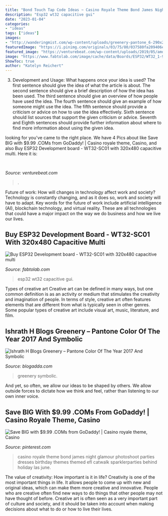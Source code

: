```yaml
---
title: "Bond Touch Tap Code Ideas ~ Casino Royale Theme Bond James Night Glamour Photoshoot Parties Dresses Birthday Themes Themed Efl Catwalk Sparklerparties Behind Holiday Las June"
description: "Esp32 wt32 capacitive gui"
date: "2023-01-04"
categories:
- "ideas"
tags: ["ideas"]
images:
- "http://wanderingmist.com/wp-content/uploads/greenery-pantone_6-290x200.jpg"
featuredImage: "https://i.pinimg.com/originals/03/75/80/037580fa209406ee3ba4065de5406095.jpg"
featured_image: "https://venturebeat.com/wp-content/uploads/2019/05/amd-ryzen-third-generation.jpg"
image: "https://www.fabtolab.com/image/cache/data/Boards/ESP32/WT32_1-900x700.jpg"
ShowToc: true
author: "Katelyn Reichert"
---
```



3. Development and Usage: What happens once your idea is used?
The first sentence should give the idea of what the article is about. The second sentence should give a brief description of how the idea has been used. The third sentence should give an overview of how people have used the idea. The fourth sentence should give an example of how someone might use the idea. The fifth sentence should provide a criticism or advice on how to use the idea effectively. Sixth sentence should list sources that support the given criticism or advice. Seventh and Eighth sentences should provide further information about where to find more information about using the given idea.

	

		
looking for  you've came to the right place. We have 4 Pics about  like Save BIG with $9.99 .COMs from GoDaddy! | Casino royale theme, Casino,  and also Buy ESP32 Development board - WT32-SC01 with 320x480 capacitive multi. Here it is:
		
    
## 

<img loading=lazy src="https://venturebeat.com/wp-content/uploads/2019/05/amd-ryzen-third-generation.jpg" onerror="this.onerror=null;this.src='https://tse1.mm.bing.net/th?id=OIP.11ghnT6m99Zk2gavAzErcQHaDt&amp;pid=15.1';" alt="">

_Source: venturebeat.com_

>. 

	

Future of work: How will changes in technology affect work and society?
Technology is constantly changing, and as it does so, work and society will have to adapt. Key words for the future of work include artificial intelligence (AI), blockchain technology, and virtual reality. These are all technologies that could have a major impact on the way we do business and how we live our lives.

    
## Buy ESP32 Development Board - WT32-SC01 With 320x480 Capacitive Multi

<img loading=lazy src="https://www.fabtolab.com/image/cache/data/Boards/ESP32/WT32_1-900x700.jpg" onerror="this.onerror=null;this.src='https://tse4.mm.bing.net/th?id=OIP.A56_BgbJf14-ee8RoZXQPAHaFw&amp;pid=15.1';" alt="Buy ESP32 Development board - WT32-SC01 with 320x480 capacitive multi">

_Source: fabtolab.com_

>esp32 wt32 capacitive gui. 

	

Types of creative art
Creative art can be defined in many ways, but one common definition is as an activity or medium that stimulates the creativity and imagination of people. In terms of style, creative art often features elements that are different from what is typically seen in other genres. Some popular types of creative art include visual art, music, literature, and film.

    
## Ishrath H Blogs Greenery – Pantone Color Of The Year 2017 And Symbolic

<img loading=lazy src="http://wanderingmist.com/wp-content/uploads/greenery-pantone_6-290x200.jpg" onerror="this.onerror=null;this.src='https://tse3.mm.bing.net/th?id=OIP.6pof1fmxco4F0wIL1sbVUAAAAA&amp;pid=15.1';" alt="Ishrath H Blogs Greenery – Pantone Color Of The Year 2017 And Symbolic">

_Source: blogadda.com_

>greenery symbolic. 

	

And yet, so often, we allow our ideas to be shaped by others. We allow outside forces to dictate how we think and feel, rather than listening to our own inner voice.

    
## Save BIG With $9.99 .COMs From GoDaddy! | Casino Royale Theme, Casino

<img loading=lazy src="https://i.pinimg.com/originals/03/75/80/037580fa209406ee3ba4065de5406095.jpg" onerror="this.onerror=null;this.src='https://tse3.mm.bing.net/th?id=OIP.86KFfCsIudyP6hJ-JtgJkQHaGE&amp;pid=15.1';" alt="Save BIG with $9.99 .COMs from GoDaddy! | Casino royale theme, Casino">

_Source: pinterest.com_

>casino royale theme bond james night glamour photoshoot parties dresses birthday themes themed efl catwalk sparklerparties behind holiday las june. 

	

The value of creativity: How important is it in life?
Creativity is one of the most important things in life. It allows people to come up with new and original ideas, which can make them more creative and innovative. People who are creative often find new ways to do things that other people may not have thought of before. Creative art is often seen as a very important part of culture and society, and it should be taken into account when making decisions about what to do or how to live their lives.

